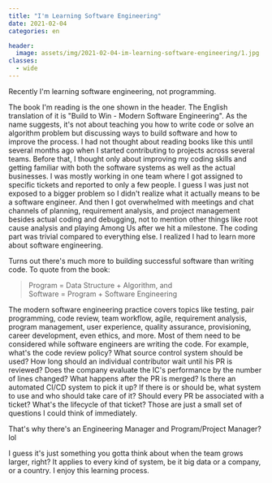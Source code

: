 ```yaml
---
title: "I'm Learning Software Engineering"
date: 2021-02-04
categories: en

header:
  image: assets/img/2021-02-04-im-learning-software-engineering/1.jpg
classes:
  - wide
---
```


Recently I'm learning software engineering, not programming.
 
The book I'm reading is the one shown in the header. The English translation of it is "Build to Win - Modern Software Engineering". As the name suggests, it's not about teaching you how to write code or solve an algorithm problem but discussing ways to build software and how to improve the process. I had not thought about reading books like this until several months ago when I started contributing to projects across several teams. Before that, I thought only about improving my coding skills and getting familiar with both the software systems as well as the actual businesses. I was mostly working in one team where I got assigned to specific tickets and reported to only a few people. I guess I was just not exposed to a bigger problem so I didn't realize what it actually means to be a software engineer. And then I got overwhelmed with meetings and chat channels of planning, requirement analysis, and project management besides actual coding and debugging, not to mention other things like root cause analysis and playing Among Us after we hit a milestone. The coding part was trivial compared to everything else. I realized I had to learn more about software engineering.
 
Turns out there's much more to building successful software than writing code. To quote from the book:
 
> Program = Data Structure + Algorithm, and  
> Software = Program + Software Engineering
 
The modern software engineering practice covers topics like testing, pair programming, code review, team workflow, agile, requirement analysis, program management, user experience, quality assurance, provisioning, career development, even ethics, and more. Most of them need to be considered while software engineers are writing the code. For example, what's the code review policy? What source control system should be used? How long should an individual contributor wait until his PR is reviewed? Does the company evaluate the IC's performance by the number of lines changed? What happens after the PR is merged? Is there an automated CI/CD system to pick it up? If there is or should be, what system to use and who should take care of it? Should every PR be associated with a ticket? What's the lifecycle of that ticket? Those are just a small set of questions I could think of immediately.
 
That's why there's an Engineering Manager and Program/Project Manager? lol
 
I guess it's just something you gotta think about when the team grows larger, right? It applies to every kind of system, be it big data or a company, or a country. I enjoy this learning process.
